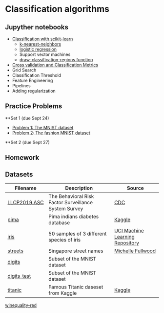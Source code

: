 # Classification algorithms

## Jupyther notebooks

- [Classification with scikit-learn](https://nbviewer.jupyter.org/github/um-perez-alvaro/Data-Science-Practice/blob/master/Jupyter%20Notebooks/Classification/notebooks/Part%20I%20Classification%20with%20scikit%20learn.ipynb)
    * [k-nearest-neighbors](https://nbviewer.jupyter.org/github/um-perez-alvaro/Data-Science-Practice/blob/master/Jupyter%20Notebooks/Classification/notebooks/k-nearest%20neighbors.ipynb)
    * [logistic regression](https://nbviewer.jupyter.org/github/um-perez-alvaro/Data-Science-Practice/blob/master/Jupyter%20Notebooks/Classification/notebooks/Logistic%20Regression%20.ipynb)  
    * Support vector machines
    * [draw-classification-regions function](https://github.com/um-perez-alvaro/Data-Science-Practice/blob/master/Jupyter%20Notebooks/Classification/notebooks/functions.py)
- [Cross validation and Classification Metrics](https://nbviewer.jupyter.org/github/um-perez-alvaro/Data-Science-Practice/blob/master/Jupyter%20Notebooks/Classification/notebooks/Part%20II%20-%20Classification%20Metrics%20and%20Cross%20Validation.ipynb)
- Grid Search
- Classification Threshold
- Feature Engineering
- Pipelines
- Adding regularization
 
## Practice Problems

**Set 1 (due Sept 24)

- [Problem 1: The MNIST dataset]()
- [Problem 2: The fashion MNIST dataset]()

**Set 2 (due Sept 27)

## Homework 


## Datasets

Filename | Description |  Source
--- | --- |  --- 
[LLCP2019.ASC](https://www.cdc.gov/brfss/annual_data/2019/files/LLCP2019ASC.zip) | The Behavioral Risk Factor Surveillance System Survey | [CDC](https://www.cdc.gov/brfss/annual_data/annual_2019.html)
[pima](https://raw.githubusercontent.com/um-perez-alvaro/Data-Science-Practice/master/Data/pima.csv) | Pima indians diabetes database | [Kaggle](https://www.kaggle.com/uciml/pima-indians-diabetes-database)
[iris](https://raw.githubusercontent.com/um-perez-alvaro/Data-Science-Practice/master/Data/iris.csv) | 50 samples of 3 different species of iris | [UCI Machine Learning Repository](https://archive.ics.uci.edu/ml/datasets/iris)
[streets](https://raw.githubusercontent.com/um-perez-alvaro/Data-Science-Practice/master/Data/streets.csv) | Singapore street names | [Michelle Fullwood](https://michelleful.github.io/code-blog/2015/04/24/sgmap/)
[digits](https://raw.githubusercontent.com/um-perez-alvaro/Data-Science-Practice/master/Data/digits.csv) | Subset of the MNIST dataset 
[digits_test](https://raw.githubusercontent.com/um-perez-alvaro/Data-Science-Practice/master/Data/digits_test.csv) | Subset of the MNIST dataset
[titanic](https://raw.githubusercontent.com/um-perez-alvaro/Data-Science-Practice/master/Data/titanic.csv) | Famous Titanic daseset from Kaggle | [Kaggle](https://www.kaggle.com/c/titanic)
[winequality-red](https://raw.githubusercontent.com/um-perez-alvaro/Data-Science-Practice/master/Data/winequality-red.csv)
